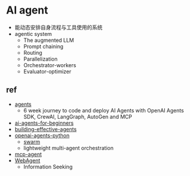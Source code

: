 # AI agent
+ 能动态安排自身流程与工具使用的系统
+ agentic system
    + The augmented LLM
    + Prompt chaining
    + Routing
    + Parallelization
    + Orchestrator-workers
    + Evaluator-optimizer
## ref
+ [agents](https://github.com/ed-donner/agents)
    + 6 week journey to code and deploy AI Agents with OpenAI Agents SDK, CrewAI, LangGraph, AutoGen and MCP
+ [ai-agents-for-beginners](https://github.com/microsoft/ai-agents-for-beginners)
+ [building-effective-agents](https://www.anthropic.com/engineering/building-effective-agents)
+ [openai-agents-python](https://github.com/openai/openai-agents-python)
    + [swarm](https://github.com/openai/swarm)
    + lightweight multi-agent orchestration
+ [mcp-agent](https://github.com/lastmile-ai/mcp-agent)
+ [WebAgent](https://github.com/Alibaba-NLP/WebAgent)
    + Information Seeking